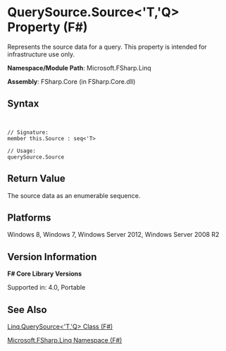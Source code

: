 # QuerySource.Source<'T,'Q> Property (F#)

Represents the source data for a query. This property is intended for infrastructure use only.

**Namespace/Module Path**: Microsoft.FSharp.Linq

**Assembly**: FSharp.Core (in FSharp.Core.dll)


## Syntax


```


// Signature:
member this.Source : seq<'T>

// Usage:
querySource.Source

```



## Return Value
The source data as an enumerable sequence.


## Platforms
Windows 8, Windows 7, Windows Server 2012, Windows Server 2008 R2


## Version Information
**F# Core Library Versions**

Supported in: 4.0, Portable




## See Also
[Linq.QuerySource&#60;'T,'Q&#62; Class &#40;F&#35;&#41;](Linq.QuerySource%28%27T%2C%27Q%29-Class-%28FSharp%29.md)

[Microsoft.FSharp.Linq Namespace &#40;F&#35;&#41;](Microsoft.FSharp.Linq-Namespace-%28FSharp%29.md)

